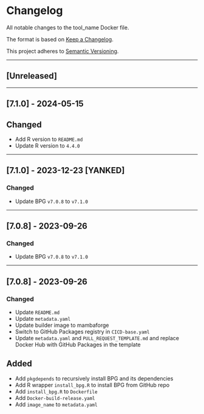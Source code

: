 # Changelog
All notable changes to the tool_name Docker file.

The format is based on [Keep a Changelog](https://keepachangelog.com/en/1.0.0/).

This project adheres to [Semantic Versioning](https://semver.org/spec/v2.0.0.html).

---

## [Unreleased]

---
## [7.1.0] - 2024-05-15
## Changed
- Add R version to `README.md`
- Update R version to `4.4.0`

---
## [7.1.0] - 2023-12-23 [YANKED]
### Changed
- Update BPG `v7.0.8` to `v7.1.0`

---

## [7.0.8] - 2023-09-26
### Changed
- Update BPG `v7.0.8` to `v7.1.0`

---

## [7.0.8] - 2023-09-26
### Changed
- Update `README.md`
- Update `metadata.yaml`
- Update builder image to mambaforge
- Switch to GitHub Packages registry in `CICD-base.yaml`
- Update `metadata.yaml` and `PULL_REQUEST_TEMPLATE.md` and replace Docker Hub with GitHub Packages in the template

## Added
- Add `pkgdepends` to recursively install BPG and its dependencies
- Add R wrapper `install_bpg.R` to install BPG from GitHub repo
- Add `install_bpg.R` to `Dockerfile`
- Add `Docker-build-release.yaml`
- Add `image_name` to `metadata.yaml`
